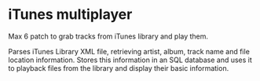 # iTunes multiplayer

Max 6 patch to grab tracks from iTunes library and play them.

Parses iTunes Library XML file, retrieving artist, album, track name and file location information. Stores this information in an SQL database and uses it to playback files from the library and display their basic information.
